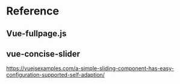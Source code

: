 # Reference

## Vue-fullpage.js

## vue-concise-slider
https://vuejsexamples.com/a-simple-sliding-component-has-easy-configuration-supported-self-adaption/
